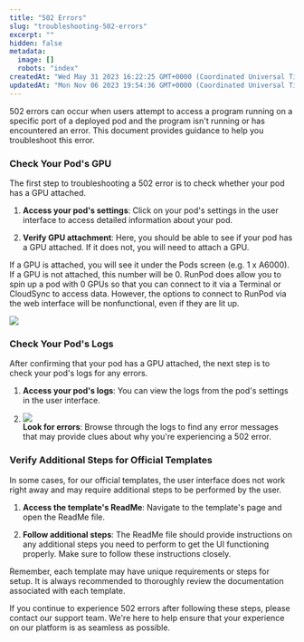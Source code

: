 ```yaml
---
title: "502 Errors"
slug: "troubleshooting-502-errors"
excerpt: ""
hidden: false
metadata: 
  image: []
  robots: "index"
createdAt: "Wed May 31 2023 16:22:25 GMT+0000 (Coordinated Universal Time)"
updatedAt: "Mon Nov 06 2023 19:54:36 GMT+0000 (Coordinated Universal Time)"
---
```


502 errors can occur when users attempt to access a program running on a specific port of a deployed pod and the program isn't running or has encountered an error. This document provides guidance to help you troubleshoot this error.

### Check Your Pod's GPU

The first step to troubleshooting a 502 error is to check whether your pod has a GPU attached.

1. **Access your pod's settings**: Click on your pod's settings in the user interface to access detailed information about your pod.

2. **Verify GPU attachment**: Here, you should be able to see if your pod has a GPU attached. If it does not, you will need to attach a GPU.

If a GPU is attached, you will see it under the Pods screen (e.g. 1 x A6000). If a GPU is not attached, this number will be 0. RunPod does allow you to spin up a pod with 0 GPUs so that you can connect to it via a Terminal or CloudSync to access data. However, the options to connect to RunPod via the web interface will be nonfunctional, even if they are lit up.

![](https://files.readme.io/fb4c0dd-image.png)

### Check Your Pod's Logs

After confirming that your pod has a GPU attached, the next step is to check your pod's logs for any errors.

1. **Access your pod's logs**: You can view the logs from the pod's settings in the user interface.

2. ![](https://files.readme.io/3500eba-image.png)\
   **Look for errors**: Browse through the logs to find any error messages that may provide clues about why you're experiencing a 502 error.

### Verify Additional Steps for Official Templates

In some cases, for our official templates, the user interface does not work right away and may require additional steps to be performed by the user.

1. **Access the template's ReadMe**: Navigate to the template's page and open the ReadMe file.

2. **Follow additional steps**: The ReadMe file should provide instructions on any additional steps you need to perform to get the UI functioning properly. Make sure to follow these instructions closely.

Remember, each template may have unique requirements or steps for setup. It is always recommended to thoroughly review the documentation associated with each template.

If you continue to experience 502 errors after following these steps, please contact our support team. We're here to help ensure that your experience on our platform is as seamless as possible.
